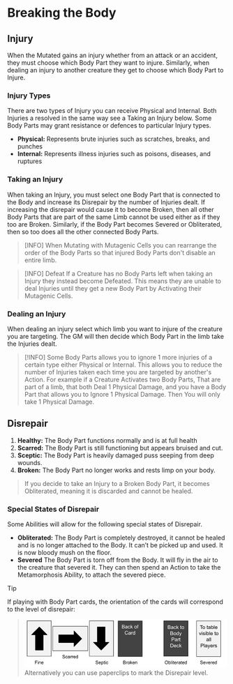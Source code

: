 # Breaking the Body

## Injury

When the Mutated gains an injury whether from an attack or an accident, they must choose which Body Part they want to injure. Similarly, when dealing an injury to another creature they get to choose which Body Part to Injure.

### Injury Types

There are two types of Injury you can receive Physical and Internal. Both Injuries a resolved in the same way see a Taking an Injury below. Some Body Parts may grant resistance or defences to particular Injury types.

- **Physical:** Represents brute injuries such as scratches, breaks, and punches
- **Internal:** Represents illness injuries such as poisons, diseases, and ruptures

### Taking an Injury

When taking an Injury, you must select one Body Part that is connected to the Body and increase its Disrepair by the number of Injuries dealt. If increasing the disrepair would cause it to become Broken, then all other Body Parts that are part of the same Limb cannot be used either as if they too are Broken. Similarly, if the Body Part becomes Severed or Obliterated, then so too does all the other connected Body Parts.

>[INFO]
> When Mutating with Mutagenic Cells you can rearrange the order of the Body Parts so that injured Body Parts don't disable an entire limb.

>[INFO] Defeat
> If a Creature has no Body Parts left when taking an Injury they instead become Defeated. This means they are unable to deal Injuries until they get a new Body Part by Activating their Mutagenic Cells.

### Dealing an Injury

When dealing an injury select which limb you want to injure of the creature you are targeting. The GM will then decide which Body Part in the limb take the Injuries dealt.

>[!INFO]
> Some Body Parts allows you to ignore 1 more injuries of a certain type either Physical or Internal. This allows you to reduce the number of Injuries taken each time you are targeted by another's Action. For example if a Creature Activates two Body Parts, That are part of a limb, that both Deal 1 Physical Damage, and you have a Body Part that allows you to Ignore 1 Physical Damage. Then You will only take 1 Physical Damage.

<!-- Need an example Graphic of losing multiple Body Parts -->

## Disrepair

1. **Healthy:** The Body Part functions normally and is at full health
2. **Scarred:** The Body Part is still functioning but appears bruised and cut.
3. **Sceptic:** The Body Part is heavily damaged puss seeping from deep wounds.
4. **Broken:** The Body Part no longer works and rests limp on your body.

> If you decide to take an Injury to a Broken Body Part, it becomes Obliterated, meaning it is discarded and cannot be healed.

### Special States of Disrepair

Some Abilities will allow for the following special states of Disrepair.

- **Obliterated:** The Body Part is completely destroyed, it cannot be healed and is no longer attached to the Body. It can’t be picked up and used. It is now bloody mush on the floor.
- **Severed** The Body Part is torn off from the Body. It will fly in the air to the creature that severed it. They can then spend an Action to take the Metamorphosis Ability, to attach the severed piece.

>[!TIP]
If playing with Body Part cards, the orientation of the cards will correspond to the level of disrepair:
> ![Rotating Cards](../media/damage-cards.png)
> Alternatively you can use paperclips to mark the Disrepair level.
